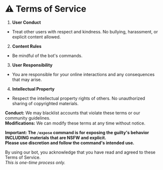 # ⚠️ __Terms of Service__
1. **User Conduct**
 - Treat other users with respect and kindness. No bullying, harassment, or explicit content allowed.
2. **Content Rules**
 - Be mindful of the bot's commands.
3. **User Responsibility**
 - You are responsible for your online interactions and any consequences that may arise.
4. **Intellectual Property**
 - Respect the intellectual property rights of others. No unauthorized sharing of copyrighted materials.

**Conduct:** We may blacklist accounts that violate these terms or our community guidelines.  
**Modifications:** We can modify these terms at any time without notice.  
  
**Important: The `/expose` command is for exposing the guilty's behavior INCLUDING materials that are NSFW and explicit.**  
**Please use discretion and follow the command's intended use.**  
  
By using our bot, you acknowledge that you have read and agreed to these Terms of Service.  
*This is one-time process only.*
